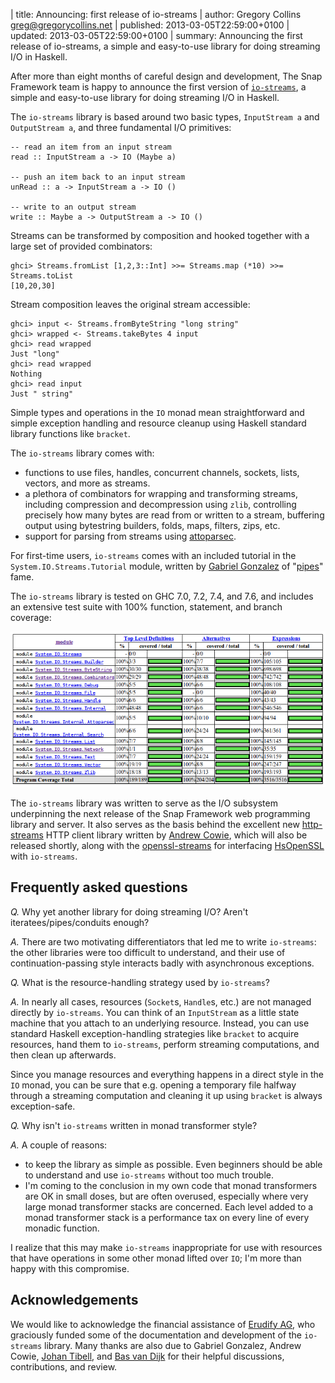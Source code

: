 | title: Announcing: first release of io-streams
| author: Gregory Collins <greg@gregorycollins.net>
| published: 2013-03-05T22:59:00+0100
| updated:   2013-03-05T22:59:00+0100
| summary: Announcing the first release of io-streams, a simple and easy-to-use library for doing streaming I/O in Haskell.


After more than eight months of careful design and development, The Snap
Framework team is happy to announce the first version of
[`io-streams`](http://hackage.haskell.org/package/io-streams), a simple and
easy-to-use library for doing streaming I/O in Haskell.

The `io-streams` library is based around two basic types, `InputStream a` and
`OutputStream a`, and three fundamental I/O primitives:

~~~~~~~~~~ {.haskell}
-- read an item from an input stream
read :: InputStream a -> IO (Maybe a)

-- push an item back to an input stream
unRead :: a -> InputStream a -> IO ()

-- write to an output stream
write :: Maybe a -> OutputStream a -> IO ()
~~~~~~~~~~

Streams can be transformed by composition and hooked together with a large set
of provided combinators:

~~~~~~~~~~ {.sourceCode}
ghci> Streams.fromList [1,2,3::Int] >>= Streams.map (*10) >>= Streams.toList
[10,20,30]
~~~~~~~~~~

Stream composition leaves the original stream accessible:

~~~~~~~~~~ {.sourceCode}
ghci> input <- Streams.fromByteString "long string"
ghci> wrapped <- Streams.takeBytes 4 input
ghci> read wrapped
Just "long"
ghci> read wrapped
Nothing
ghci> read input
Just " string"
~~~~~~~~~~

Simple types and operations in the `IO` monad mean straightforward and simple
exception handling and resource cleanup using Haskell standard library
functions like `bracket`.

The `io-streams` library comes with:

 * functions to use files, handles, concurrent channels, sockets, lists,
   vectors, and more as streams.
 * a plethora of combinators for wrapping and transforming streams, including
   compression and decompression using `zlib`, controlling precisely how many
   bytes are read from or written to a stream, buffering output using
   bytestring builders, folds, maps, filters, zips, etc.
 * support for parsing from streams using
   [attoparsec](http://hackage.haskell.org/package/attoparsec).

For first-time users, `io-streams` comes with an included tutorial in the
`System.IO.Streams.Tutorial` module, written by
[Gabriel Gonzalez](http://www.haskellforall.com/) of
"[pipes](http://hackage.haskell.org/package/pipes)" fame.

The `io-streams` library is tested on GHC 7.0, 7.2, 7.4, and 7.6, and includes
an extensive test suite with 100% function, statement, and branch coverage:

![Haskell program coverage report for io-streams 1.0.0.0](io-streams-test-coverage.png)

The `io-streams` library was written to serve as the I/O subsystem underpinning
the next release of the Snap Framework web programming library and server. It
also serves as the basis behind the excellent new
[http-streams](https://github.com/afcowie/http-streams) HTTP client
library written by
[Andrew Cowie](http://blogs.operationaldynamics.com/andrew/), which will also
be released shortly, along with the
[openssl-streams](http://hackage.haskell.org/package/openssl-streams) for
interfacing [HsOpenSSL](http://hackage.haskell.org/package/HsOpenSSL) with
`io-streams`.

## Frequently asked questions

*Q.* Why yet another library for doing streaming I/O? Aren't
iteratees/pipes/conduits enough?

*A.* There are two motivating differentiators that led me to write `io-streams`:
the other libraries were too difficult to understand, and their use of
continuation-passing style interacts badly with asynchronous exceptions.

*Q.* What is the resource-handling strategy used by `io-streams`?

*A.* In nearly all cases, resources (`Socket`s, `Handle`s, etc.) are not managed
directly by `io-streams`. You can think of an `InputStream` as a little state
machine that you attach to an underlying resource. Instead, you can use
standard Haskell exception-handling strategies like `bracket` to acquire
resources, hand them to `io-streams`, perform streaming computations, and then
clean up afterwards.

Since you manage resources and everything happens in a direct style in the `IO`
monad, you can be sure that e.g. opening a temporary file halfway through a
streaming computation and cleaning it up using `bracket` is always
exception-safe.

*Q.* Why isn't `io-streams` written in monad transformer style?

*A.* A couple of reasons:

 * to keep the library as simple as possible. Even beginners should be able to
   understand and use `io-streams` without too much trouble.
 * I'm coming to the conclusion in my own code that monad transformers are OK
   in small doses, but are often overused, especially where very large monad
   transformer stacks are concerned. Each level added to a monad transformer
   stack is a performance tax on every line of every monadic function.

I realize that this may make `io-streams` inappropriate for use with resources
that have operations in some other monad lifted over `IO`; I'm more than happy
with this compromise.


## Acknowledgements

We would like to acknowledge the financial assistance of
[Erudify AG](https://erudify.ch/about/), who graciously funded some of the
documentation and development of the `io-streams` library. Many thanks are also
due to Gabriel Gonzalez, Andrew Cowie,
[Johan Tibell](http://blog.johantibell.com/), and
[Bas van Dijk](https://github.com/basvandijk) for their helpful discussions,
contributions, and review.
